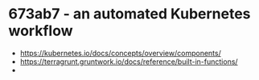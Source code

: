 # 673ab7 - an automated Kubernetes workflow

- https://kubernetes.io/docs/concepts/overview/components/
- https://terragrunt.gruntwork.io/docs/reference/built-in-functions/
- 
